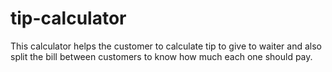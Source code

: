 # tip-calculator
This calculator helps the customer to calculate tip to give to waiter and also split the bill between customers to know how much each one should pay.
